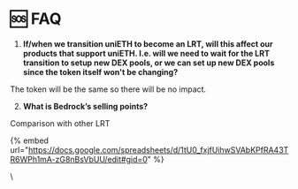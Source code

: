 # 🆘 FAQ

1. **If/when we transition uniETH to become an LRT, will this affect our products that support uniETH. I.e. will we need to wait for the LRT transition to setup new DEX pools, or we can set up new DEX pools since the token itself won't be changing?**

The token will be the same so there will be no impact.&#x20;

2. **What is Bedrock’s selling points?**&#x20;

Comparison with other LRT

{% embed url="https://docs.google.com/spreadsheets/d/1tU0_fxjfUihwSVAbKPfRA43TR6WPh1mA-zG8nBsVbUU/edit#gid=0" %}

\
